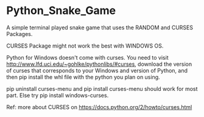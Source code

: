 # Python_Snake_Game

A simple terminal played snake game that uses the RANDOM and CURSES Packages.


CURSES Package might not work the best with WINDOWS OS.

Python for Windows doesn't come with curses. You need to visit http://www.lfd.uci.edu/~gohlke/pythonlibs/#curses, download the version of curses that corresponds to your Windows and version of Python, and then pip install the whl file with the python you plan on using.

pip uninstall curses-menu and pip install curses-menu should work for most part. Else try pip install windows-curses.

Ref: more about CURSES on https://docs.python.org/2/howto/curses.html

